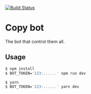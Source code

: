 
[![Build Status](https://travis-ci.org/cyrillic-design/copy-bot.svg?branch=master)](https://travis-ci.org/cyrillic-design/copy-bot)
# Copy bot

The bot that control them all.

## Usage

```sh
$ npm install
$ BOT_TOKEN='123:......' npm run dev
```

```sh
$ yarn
$ BOT_TOKEN='123:......' yarn dev
```
